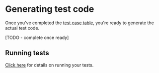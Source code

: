 # Generating test code
Once you've completed the [test case table](test-case-table.md), you're ready to generate the actual test code.

[TODO - complete once ready]

## Running tests
[Click here](run-test.md) for details on running your tests.

